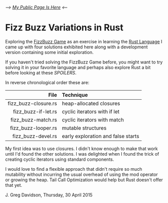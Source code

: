 _--> [My Public Page Is Here](https://gregdavidson.github.io/) <--_


# Fizz Buzz Variations in Rust

Exploring the
[FizzBuzz Game](https://en.wikipedia.org/wiki/Fizz_buzz) as
an exercise in learning the
[Rust Language](http://www.rust-lang.org/) I came up with
four solutions exhibited here along with a development
version containing some initial exploration.

If you haven't tried solving the FizzBuzz Game before, you
might want to try solving it in your favorite language and
perhaps also explore Rust a bit before looking at these
_SPOILERS_.

In reverse chronological order these are:

| File | Technique
|-----:|:---------
| fizz_buzz-closure.rs | heap-allocated closures
| fizz_buzz-if-let.rs | cyclic iterators with if let
| fizz_buzz-match.rs | cyclic iterators with match
| fizz_buzz-looper.rs | mutable structures
| fizz_buzz-devel.rs | early exploration and false starts

My first idea was to use closures.  I didn't know enough to
make that work until I'd found the other solutions.  I was
delighted when I found the trick of creating cyclic
iterators using standard components.

I would love to find a flexible approach that didn't require
so much mutability without incurring the usual overhead of
using the mod operator or growing the heap.  Tail Call
Optimization would help but Rust doesn't offer that yet.

J. Greg Davidson, Thursday, 30 April 2015

